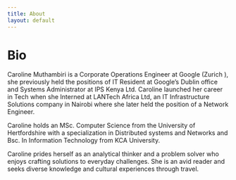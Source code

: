 ```yaml
---
title: About
layout: default
---
```

# Bio

Caroline Muthambiri is a Corporate Operations Engineer at Google (Zurich ), she previously held the positions of  IT Resident at Google’s  Dublin office and Systems Administrator at IPS Kenya Ltd. Caroline launched her career in Tech when she Interned at LANTech Africa Ltd, an IT Infrastructure Solutions company in Nairobi  where she later held the position of a Network Engineer.

Caroline holds an MSc. Computer Science from the University of Hertfordshire with a specialization in Distributed systems and Networks and Bsc. In Information Technology from KCA University.

Caroline prides herself as an analytical thinker and a problem solver who enjoys crafting solutions to everyday challenges. She is an avid reader and seeks diverse knowledge and cultural experiences through travel.
